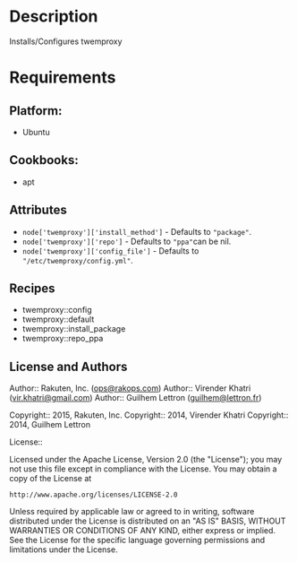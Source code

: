 # Description

Installs/Configures twemproxy

# Requirements

## Platform:

* Ubuntu

## Cookbooks:

* apt

## Attributes

* `node['twemproxy']['install_method']` -  Defaults to `"package"`.
* `node['twemproxy']['repo']` -  Defaults to `"ppa"`can be nil.
* `node['twemproxy']['config_file']` -  Defaults to `"/etc/twemproxy/config.yml"`.

## Recipes

* twemproxy::config
* twemproxy::default
* twemproxy::install_package
* twemproxy::repo_ppa

## License and Authors

Author:: Rakuten, Inc. (<ops@rakops.com>)
Author:: Virender Khatri (<vir.khatri@gmail.com>)
Author:: Guilhem Lettron (<guilhem@lettron.fr>)

Copyright:: 2015, Rakuten, Inc.
Copyright:: 2014, Virender Khatri
Copyright:: 2014, Guilhem Lettron

License::

Licensed under the Apache License, Version 2.0 (the "License");
you may not use this file except in compliance with the License.
You may obtain a copy of the License at

    http://www.apache.org/licenses/LICENSE-2.0

Unless required by applicable law or agreed to in writing, software
distributed under the License is distributed on an "AS IS" BASIS,
WITHOUT WARRANTIES OR CONDITIONS OF ANY KIND, either express or implied.
See the License for the specific language governing permissions and
limitations under the License.
